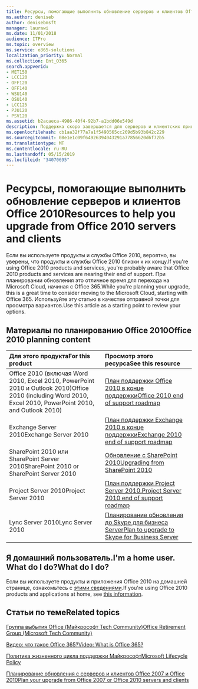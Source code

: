 ```yaml
---
title: Ресурсы, помогающие выполнить обновление серверов и клиентов Office 2010
ms.author: deniseb
author: denisebmsft
manager: laurawi
ms.date: 11/01/2018
audience: ITPro
ms.topic: overview
ms.service: o365-solutions
localization_priority: Normal
ms.collection: Ent_O365
search.appverid:
- MET150
- LCC120
- OFF120
- OFF140
- WSU140
- OSU140
- LCC125
- PJU120
- PSV120
ms.assetid: b2acaeca-4986-40f4-92b7-a1bdd06e549d
description: Поддержка скоро завершается для серверов и клиентских приложений Office 2010, а настраиваемые соглашения о поддержке недоступны. Используйте эту статью, чтобы начать планирование обновления сейчас.
ms.openlocfilehash: cb1aa32f77a7a1f5490565cc269d5b93b842c229
ms.sourcegitcommit: 08e1e1c09f64926394043291a77856620d6f72b5
ms.translationtype: MT
ms.contentlocale: ru-RU
ms.lasthandoff: 05/15/2019
ms.locfileid: "34070695"
---
```

# <a name="resources-to-help-you-upgrade-from-office-2010-servers-and-clients"></a><span data-ttu-id="f346c-104">Ресурсы, помогающие выполнить обновление серверов и клиентов Office 2010</span><span class="sxs-lookup"><span data-stu-id="f346c-104">Resources to help you upgrade from Office 2010 servers and clients</span></span>

<span data-ttu-id="f346c-105">Если вы используете продукты и службы Office 2010, вероятно, вы уверены, что продукты и службы Office 2010 близки к их концу.</span><span class="sxs-lookup"><span data-stu-id="f346c-105">If you're using Office 2010 products and services, you're probably aware that Office 2010 products and services are nearing their end of support.</span></span> <span data-ttu-id="f346c-106">При планировании обновления это отличное время для перехода на Microsoft Cloud, начиная с Office 365.</span><span class="sxs-lookup"><span data-stu-id="f346c-106">While you're planning your upgrade, this is a great time to consider moving to the Microsoft Cloud, starting with Office 365.</span></span> <span data-ttu-id="f346c-107">Используйте эту статью в качестве отправной точки для просмотра вариантов.</span><span class="sxs-lookup"><span data-stu-id="f346c-107">Use this article as a starting point to review your options.</span></span>
      
## <a name="office-2010-planning-content"></a><span data-ttu-id="f346c-108">Материалы по планированию Office 2010</span><span class="sxs-lookup"><span data-stu-id="f346c-108">Office 2010 planning content</span></span>
  
|<span data-ttu-id="f346c-109">**Для этого продукта**</span><span class="sxs-lookup"><span data-stu-id="f346c-109">**For this product**</span></span>|<span data-ttu-id="f346c-110">**Просмотр этого ресурса**</span><span class="sxs-lookup"><span data-stu-id="f346c-110">**See this resource**</span></span>|
|:-----|:-----|
|<span data-ttu-id="f346c-111">Office 2010 (включая Word 2010, Excel 2010, PowerPoint 2010 и Outlook 2010)</span><span class="sxs-lookup"><span data-stu-id="f346c-111">Office 2010 (including Word 2010, Excel 2010, PowerPoint 2010, and Outlook 2010)</span></span>  <br/> |[<span data-ttu-id="f346c-112">План поддержки Office 2010 в конце поддержки</span><span class="sxs-lookup"><span data-stu-id="f346c-112">Office 2010 end of support roadmap</span></span>](https://docs.microsoft.com/DeployOffice/office-2010-end-support-roadmap) <br/> |
|<span data-ttu-id="f346c-113">Exchange Server 2010</span><span class="sxs-lookup"><span data-stu-id="f346c-113">Exchange Server 2010</span></span>  <br/> |[<span data-ttu-id="f346c-114">План поддержки Exchange 2010 в конце поддержки</span><span class="sxs-lookup"><span data-stu-id="f346c-114">Exchange 2010 end of support roadmap</span></span>](exchange-2010-end-of-support.md) <br/> |
|<span data-ttu-id="f346c-115">SharePoint 2010 или SharePoint Server 2010</span><span class="sxs-lookup"><span data-stu-id="f346c-115">SharePoint 2010 or SharePoint Server 2010</span></span>  <br/> |[<span data-ttu-id="f346c-116">Обновление с SharePoint 2010</span><span class="sxs-lookup"><span data-stu-id="f346c-116">Upgrading from SharePoint 2010</span></span>](upgrade-from-sharepoint-2010.md) <br/> |
|<span data-ttu-id="f346c-117">Project Server 2010</span><span class="sxs-lookup"><span data-stu-id="f346c-117">Project Server 2010</span></span> <br/> | [<span data-ttu-id="f346c-118">План поддержки Project Server 2010.</span><span class="sxs-lookup"><span data-stu-id="f346c-118">Project Server 2010 end of support roadmap</span></span>](project-server-2010-end-of-support.md) <br/> |
|<span data-ttu-id="f346c-119">Lync Server 2010</span><span class="sxs-lookup"><span data-stu-id="f346c-119">Lync Server 2010</span></span> <br/> | [<span data-ttu-id="f346c-120">Планирование обновления до Skype для бизнеса Server</span><span class="sxs-lookup"><span data-stu-id="f346c-120">Plan to upgrade to Skype for Business Server</span></span>](https://docs.microsoft.com/skypeforbusiness/plan-your-deployment/upgrade) <br/> |
    
## <a name="im-a-home-user-what-do-i-do"></a><span data-ttu-id="f346c-121">Я домашний пользователь.</span><span class="sxs-lookup"><span data-stu-id="f346c-121">I'm a home user.</span></span> <span data-ttu-id="f346c-122">What do I do?</span><span class="sxs-lookup"><span data-stu-id="f346c-122">What do I do?</span></span>

<span data-ttu-id="f346c-123">Если вы используете продукты и приложения Office 2010 на домашней странице, ознакомьтесь с [этими сведениями](plan-upgrade-previous-versions-office.md#im-a-home-user-what-do-i-do).</span><span class="sxs-lookup"><span data-stu-id="f346c-123">If you're using Office 2010 products and applications at home, see [this information](plan-upgrade-previous-versions-office.md#im-a-home-user-what-do-i-do).</span></span>

## <a name="related-topics"></a><span data-ttu-id="f346c-124">Статьи по теме</span><span class="sxs-lookup"><span data-stu-id="f346c-124">Related topics</span></span>

[<span data-ttu-id="f346c-125">Группа выбытия Office (Майкрософт Tech Community)</span><span class="sxs-lookup"><span data-stu-id="f346c-125">Office Retirement Group (Microsoft Tech Community)</span></span>](https://go.microsoft.com/fwlink/?linkid=842065)
  
[<span data-ttu-id="f346c-126">Видео: что такое Office 365?</span><span class="sxs-lookup"><span data-stu-id="f346c-126">Video: What is Office 365?</span></span>](https://support.office.com/article/847caf12-2589-452c-8aca-1c009797678b.aspx)
  
[<span data-ttu-id="f346c-127">Политика жизненного цикла поддержки Майкрософт</span><span class="sxs-lookup"><span data-stu-id="f346c-127">Microsoft Lifecycle Policy</span></span>](https://go.microsoft.com/fwlink/?linkid=865200)

[<span data-ttu-id="f346c-128">Планирование обновления с серверов и клиентов Office 2007 и Office 2010</span><span class="sxs-lookup"><span data-stu-id="f346c-128">Plan your upgrade from Office 2007 or Office 2010 servers and clients</span></span>](plan-upgrade-previous-versions-office.md)

